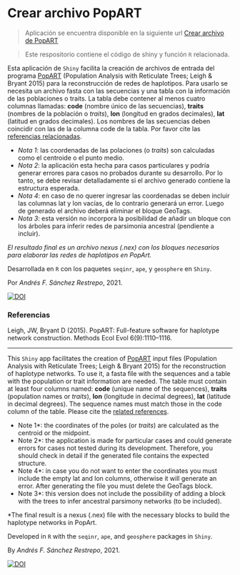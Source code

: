 # Crear archivo PopART
 
> Aplicación se encuentra disponible en la siguiente url [Crear archivo de PopART](https://andres-snchz.shinyapps.io/create_popartfile/)

> Este respositorio contiene el código de shiny y función `R` relacionada.
  
Esta aplicación de `Shiny` facilita la creación de archivos de entrada del programa [PopART](http://popart.otago.ac.nz/index.shtml) (Population Analysis with Reticulate Trees; Leigh & Bryant 2015) para la reconstrucción de redes de haplotipos. Para usarlo se necesita un archivo fasta con las secuencias y una tabla con la información de las poblaciones o traits. La tabla debe contener al menos cuatro columnas llamadas: **code** (nombre único de las secuencias), **traits** (nombres de la población o *traits*), **lon** (longitud en grados decimales), **lat** (latitud en grados decimales). Los nombres de las secuencias deben coincidir con las de la columna code de la tabla. Por favor cite las [referencias relacionadas](http://popart.otago.ac.nz/howtocite.shtml).
 
- *Nota 1*: las coordenadas de las polaciones (o *traits*) son calculadas como el centroide o el punto medio.
- *Nota 2*: la aplicación esta hecha para casos particulares y podría generar errores para casos no probados durante su desarrollo. Por lo tanto, se debe revisar detalladamente si el archivo generado contiene la estructura esperada.
- *Nota 4*: en caso de no querer ingresar las coordenadas se deben incluir las columnas lat y lon vacías, de lo contrario generará un error. Luego de generado el archivo deberá eliminar el bloque GeoTags.
- *Nota 3*: esta versión no incorpora la posibilidad de añadir un bloque con los árboles para inferir redes de parsimonia ancestral (pendiente a incluir).

 
*El resultado final es un archivo nexus (.nex) con los bloques necesarios para elaborar las redes de haplotipos en PopArt.*
  
Desarrollada en `R` con los paquetes `seqinr`, `ape`, y `geosphere` en `Shiny`.
 
Por *Andrés F. Sánchez Restrepo*, 2021. 
 
[![DOI](https://zenodo.org/badge/DOI/10.5281/zenodo.5334306.svg)](https://doi.org/10.5281/zenodo.5334306)
 
### Referencias
Leigh, JW, Bryant D (2015). PopART: Full-feature software for haplotype network construction. Methods Ecol Evol 6(9):1110–1116.

---
This `Shiny` app facilitates the creation of [PopART](http://popart.otago.ac.nz/index.shtml) input files (Population Analysis with Reticulate Trees; Leigh & Bryant 2015) for the reconstruction of haplotype networks. To use it, a fasta file with the sequences and a table with the population or trait information are needed. The table must contain at least four columns named: **code** (unique name of the sequences), **traits** (population names or *traits*), **lon** (longitude in decimal degrees), **lat** (latitude in decimal degrees). The sequence names must match those in the code column of the table. Please cite the [related references](http://popart.otago.ac.nz/howtocite.shtml).  

- Note 1*: the coordinates of the poles (or *traits*) are calculated as the centroid or the midpoint.
- Note 2*: the application is made for particular cases and could generate errors for cases not tested during its development. Therefore, you should check in detail if the generated file contains the expected structure.
- Note 4*: in case you do not want to enter the coordinates you must include the empty lat and lon columns, otherwise it will generate an error. After generating the file you must delete the GeoTags block.
- Note 3*: this version does not include the possibility of adding a block with the trees to infer ancestral parsimony networks (to be included). 

*The final result is a nexus (.nex) file with the necessary blocks to build the haplotype networks in PopArt. 
  
Developed in `R` with the `seqinr`, `ape`, and `geosphere` packages in `Shiny`. 
 
By *Andrés F. Sánchez Restrepo*, 2021. 

[![DOI](https://zenodo.org/badge/DOI/10.5281/zenodo.5334306.svg)](https://doi.org/10.5281/zenodo.5334306)